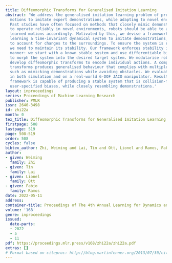 ```yaml
---
title: Diffeomorphic Transforms for Generalised Imitation Learning
abstract: 'We address the generalised imitation learning problem of producing robot
  motions to imitate expert demonstrations, while adapting to novel environments.
  Past studies have often focused on methods that closely mimic demonstrations. However,
  to operate reliably in novel environments, robots should be able to adapt their
  learned motions accordingly. Motivated by this, we devise a framework capable of
  learning a time-invariant dynamical system to imitate demonstrations, and generalise
  to account for changes to the surroundings. To ensure the system is robust to perturbations,
  we need to maintain its stability. Our framework enforces stability in a principled
  manner: we start with a known stable system and use differentiable bijections (diffeomorphisms)
  to morph the system into the desired target system. We modularise robot motion and
  develop diffeomorphic transforms to encode individual actions. A composition of
  transforms produces generalised behaviour that complies with multiple requirements,
  such as mimicking demonstrations while avoiding obstacles. We evaluate our framework
  in both simulation and on a real-world 6-DOF JACO manipulator. Results show our
  framework is capable of producing a stable system that is collision-free and incorporates
  user-specified biases, while closely resembling demonstrations.'
layout: inproceedings
series: Proceedings of Machine Learning Research
publisher: PMLR
issn: 2640-3498
id: zhi22a
month: 0
tex_title: Diffeomorphic Transforms for Generalised Imitation Learning
firstpage: 508
lastpage: 519
page: 508-519
order: 508
cycles: false
bibtex_author: Zhi, Weiming and Lai, Tin and Ott, Lionel and Ramos, Fabio
author:
- given: Weiming
  family: Zhi
- given: Tin
  family: Lai
- given: Lionel
  family: Ott
- given: Fabio
  family: Ramos
date: 2022-05-11
address:
container-title: Proceedings of The 4th Annual Learning for Dynamics and Control Conference
volume: '168'
genre: inproceedings
issued:
  date-parts:
  - 2022
  - 5
  - 11
pdf: https://proceedings.mlr.press/v168/zhi22a/zhi22a.pdf
extras: []
# Format based on citeproc: http://blog.martinfenner.org/2013/07/30/citeproc-yaml-for-bibliographies/
---
```

